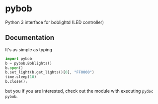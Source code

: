 pybob
=====

Python 3 interface for boblightd (LED controller)

Documentation
-------------
It's as simple as typing 
```python
import pybob
b = pybob.Boblights()
b.open()
b.set_light(b.get_lights()[0], "FF0000")
time.sleep(10)
b.close();
```

but you if you are interested, check out the module with executing `pydoc pybob`.
